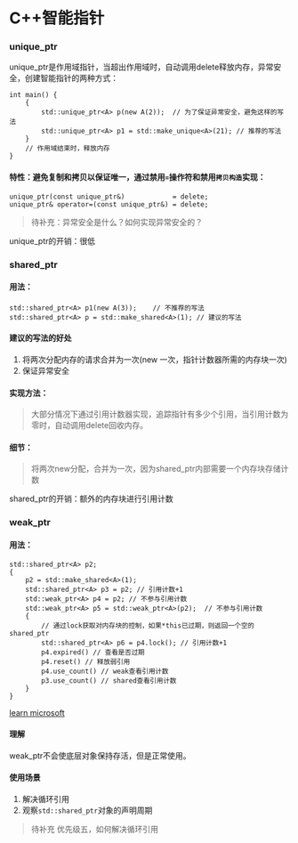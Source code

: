 # C++智能指针

### unique_ptr 

unique_ptr是作用域指针，当超出作用域时，自动调用delete释放内存，异常安全，创建智能指针的两种方式：
```
int main() {
    {    
        std::unique_ptr<A> p(new A(2));  // 为了保证异常安全，避免这样的写法
        std::unique_ptr<A> p1 = std::make_unique<A>(21); // 推荐的写法
    }
    // 作用域结束时，释放内存
}
```

#### 特性：避免复制和拷贝以保证唯一，通过禁用``=``操作符和禁用``拷贝构造``实现：
```
unique_ptr(const unique_ptr&)            = delete;
unique_ptr& operator=(const unique_ptr&) = delete;
```

> 待补充：异常安全是什么？如何实现异常安全的？

unique_ptr的开销：很低

### shared_ptr 

#### 用法：
```
std::shared_ptr<A> p1(new A(3));    // 不推荐的写法
std::shared_ptr<A> p = std::make_shared<A>(1); // 建议的写法

```

#### 建议的写法的好处
1. 将两次分配内存的请求合并为一次(new 一次，指针计数器所需的内存块一次)
2. 保证异常安全

#### 实现方法：
> 大部分情况下通过引用计数器实现，追踪指针有多少个引用，当引用计数为零时，自动调用delete回收内存。

#### 细节：
> 将两次new分配，合并为一次，因为shared_ptr内部需要一个内存块存储计数

shared_ptr的开销：额外的内存块进行引用计数

### weak_ptr

#### 用法：
```
std::shared_ptr<A> p2;
{
	p2 = std::make_shared<A>(1);
	std::shared_ptr<A> p3 = p2; // 引用计数+1
	std::weak_ptr<A> p4 = p2; // 不参与引用计数
    std::weak_ptr<A> p5 = std::weak_ptr<A>(p2);  // 不参与引用计数
    {
        // 通过lock获取对内存块的控制，如果*this已过期，则返回一个空的shared_ptr
        std::shared_ptr<A> p6 = p4.lock(); // 引用计数+1
        p4.expired() // 查看是否过期
        p4.reset() // 释放弱引用
        p4.use_count() // weak查看引用计数
        p3.use_count() // shared查看引用计数
    }
}
```

[learn microsoft](https://learn.microsoft.com/zh-cn/cpp/standard-library/weak-ptr-class?view=msvc-170#lock)

#### 理解

weak_ptr不会使底层对象保持存活，但是正常使用。

#### 使用场景
1. 解决循环引用
2. 观察``std::shared_ptr``对象的声明周期

> 待补充 优先级五，如何解决循环引用
